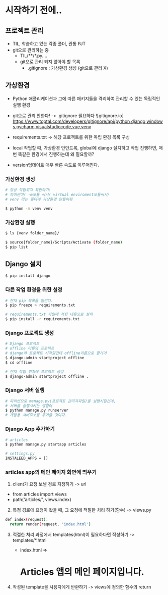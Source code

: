 # 시작하기 전에..

## 프로젝트 관리
- TIL, 학습하고 있는 각종 폴더, 관통 PJT
- git으로 관리하는 중
  - TIL/**/*.py....
  - git으로 관리 되지 않아야 할 목록
    - .gitignore : 가상환경 생성 (git으로 관리 X)


## 가상환경
- Python 애플리케이션과 그에 따른 패키지들을 격리하여 관리할 수 있는 독립적인 실행 환경
- git으로 관리 안한다! -> .gitignore 필요하다 
![gitignore.io] https://www.toptal.com/developers/gitignore/api/python,django,windows,pycharm,visualstudiocode,vue,venv
- requirements.txt -> 해당 프로젝트를 위한 독립 환경 목록 구성


- local 작업할 때, 가상환경 안만드록, global에 django 설치하고 작업 진행하면, 매번 똑같은 환경에서 진행하는데 왜 필요할까?
- version업데이트 매우 빠른 속도로 이루어진다. 

### 가상환경 생성
```bash
# 항상 작업위치 확인하기!
# 파이썬아/ -m모듈 써서/ virtual enviroment모듈써서/ 
# venv 라는 폴더에 가상환경 만들어줘

$ python -m venv venv
```

### 가상환경 실행
```bash
$ ls {venv folder_name}/ 

$ source{folder_name}/Scripts/Activate (folder_name)
$ pip list
```

## Django 설치
```bash
$ pip install django
```

### 다른 작업 환경을 위한 설정
```bash
# 현재 pip 목록을 얼린다. 
$ pip freeze > requirements.txt

# requirements.txt 파일에 적힌 내용으로 설치 
$ pip install -r requirements.txt
```

### Django 프로젝트 생성
```bash
# Django 프로젝트
# offline 이름의 프로젝트 
# django야 프로젝트 시작할건데 offline이름으로 할거야
$ django-admin startproject offline
$ cd offline

# 현재 작업 위치에 프로젝트 생성
$ django-admin startproject offline .
```

### Django 서버 실행
```bash
# 파이썬으로 manage.py(프로젝트 관리자파일)을 실행시킬건데,
# 서버를 실행시키는 명령어 
$ python manage.py runserver
# 개발용 서버주소를 주어줄 것이다. 
```

### Django App 추가하기
```bash
# articles
$ python manage.py startapp articles
```
```bash
# settings.py
INSTALEED_APPS = []
```

### articles app의 메인 페이지 화면에 띄우기
1. client가 요청 보낼 경로 지정하기 -> url
  - from articles import views
  - path('articles/', views.index)

2. 특정 경로에 요청이 왔을 때, 그 요청에 적절한 처리 하기(함수) -> views.py
  ```bash
  def index(request):
    return render(request, 'index.html')
  ```
3. 적절한 처리 과정에서 templates(html)이 필요하다면 작성하기 -> templates/*.html
   - index.html => <body> <h1> Articles 앱의 메인 페이지입니다.</h1></body>
  
4. 작성된 template을 사용자에게 반환하기 -> views에 정의한 함수의 return
   
